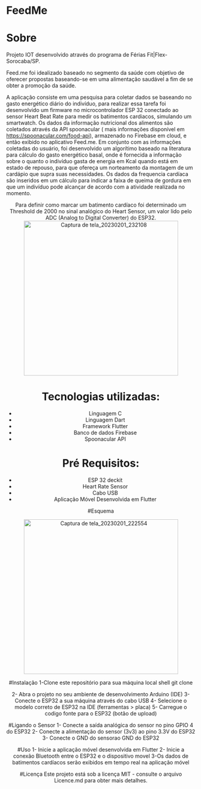 # FeedMe

# Sobre
Projeto IOT desenvolvido através do programa de Férias Fit|Flex-Sorocaba/SP.

  Feed.me foi idealizado baseado no segmento da saúde com objetivo de oferecer propostas baseando-se em uma alimentação saudável a fim de se obter a promoção da saúde.
  
   A aplicação consiste em uma pesquisa para coletar dados se baseando no gasto energético diário do indivíduo, para realizar essa tarefa foi desenvolvido um firmware no microcontrolador ESP 32 conectado ao sensor Heart Beat Rate para medir os batimentos cardiacos, simulando um smartwatch.
  Os dados da informação nutricional dos alimentos são coletados através da API spoonacular ( mais informações disponível em https://spoonacular.com/food-api), armazenado no Firebase em cloud, e então exibido no aplicativo Feed.me. Em conjunto com as informações coletadas do usuário, foi desenvolvido um algorítimo baseado na literatura para cálculo do gasto energético basal, onde é fornecida a informação sobre o quanto o indivíduo gasta de energia em Kcal quando está em estado de repouso, para que ofereça um norteamento da montagem de um cardápio que supra suas necessidades.
  Os dados da frequencia cardíaca são inseridos em um cálculo para indicar a faixa de queima de gordura em que um indivíduo pode alcançar de acordo com a atividade realizada no momento.
  
<div align="center">
 Para definir como marcar um batimento cardíaco foi determinado um Threshold de 2000 no sinal analógico do Heart Sensor, um valor lido pelo ADC (Analog to Digital Converter) do ESP32.
<div align="center">
  <img width="411" alt="Captura de tela_20230201_232108"src="https://user-images.githubusercontent.com/91417907/216215501-b8d7f571-6a95-4f4f-9597-af0636a58381.png">

</div>
 
# Tecnologias utilizadas:
- Linguagem C
- Linguagem Dart
- Framework Flutter
- Banco de dados Firebase
- Spoonacular API

# Pré Requisitos:
- ESP 32 deckit
- Heart Rate Sensor 
- Cabo USB
- Aplicação Móvel Desenvolvida em Flutter

#Esquema
<div align="center">
<img width="411" alt="Captura de tela_20230201_222554"src="https://user-images.githubusercontent.com/91417907/216208895-8c39cc12-d579-448d-a724-24969dc23fe7.png">
</div>


#Instalação
1-Clone este repositório para sua máquina local
shell
git clone

2- Abra o projeto no seu ambiente de desenvolvimento Arduino (IDE)
3- Conecte o ESP32 a sua máquina através do cabo USB
4- Selecione o modelo correto de ESP32 na IDE (ferramentas > placa)
5- Carregue o codigo fonte para o ESP32 (botão de upload)

#Ligando o Sensor
1- Conecte a saída analógica do sensor no pino GPIO 4 do ESP32
2- Conecte a alimentação do sensor (3v3) ao pino 3.3V do ESP32
3- Conecte o GND do sensorao GND do ESP32

#Uso
1- Inicie a aplicação móvel desenvolvida em Flutter
2- Inicie a conexão Bluetooth entre o ESP32 e o dispositivo movel
3-Os dados de batimentos cardíacos serão exibidos em tempo real na aplicação móvel

#Licença
Este projeto está sob a licença MIT - consulte o arquivo Licence.md para obter mais detalhes.





